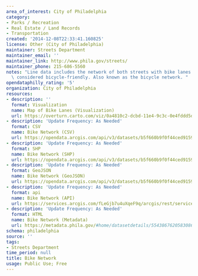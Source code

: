 ```yaml
---
area_of_interest: City of Philadelphia
category:
- Parks / Recreation
- Real Estate / Land Records
- Transportation
created: '2014-12-08T22:33:41.160825'
license: Other (City of Philadelphia)
maintainer: Streets Department
maintainer_email: ''
maintainer_link: http://www.phila.gov/streets/
maintainer_phone: 215-686-5560
notes: "Line data includes the network of both streets with bike lanes and streets\
  \ considered bicycle-friendly. Also known as the bicycle network. "
opendataphilly_rating: '5'
organization: City of Philadelphia
resources:
- description: ''
  format: Visualization
  name: Map of Bike Lanes (Visualization)
  url: https://overturn.carto.com/viz/0a4810c2-dcbd-11e4-9c3c-0e4fddd5de28/public_map
- description: 'Update Frequency: As Needed'
  format: CSV
  name: Bike Network (CSV)
  url: https://opendata.arcgis.com/api/v3/datasets/b5f660b9f0f44ced915995b6d49f6385_0/downloads/data?format=csv&spatialRefId=4326&where=1%3D1
- description: 'Update Frequency: As Needed'
  format: SHP
  name: Bike Network (SHP)
  url: https://opendata.arcgis.com/api/v3/datasets/b5f660b9f0f44ced915995b6d49f6385_0/downloads/data?format=shp&spatialRefId=4326&where=1%3D1
- description: 'Update Frequency: As Needed'
  format: GeoJSON
  name: Bike Network (GeoJSON)
  url: https://opendata.arcgis.com/api/v3/datasets/b5f660b9f0f44ced915995b6d49f6385_0/downloads/data?format=geojson&spatialRefId=4326&where=1%3D1
- description: 'Update Frequency: As Needed'
  format: api
  name: Bike Network (API)
  url: https://services.arcgis.com/fLeGjb7u4uXqeF9q/arcgis/rest/services/Bike_Network/FeatureServer/0/query?outFields=*&where=1%3D1
- description: 'Update Frequency: As Needed'
  format: HTML
  name: Bike Network (Metadata)
  url: https://metadata.phila.gov/#home/datasetdetails/5543867620583086178c4f44/?view_219_sort=field_15|asc
schema: philadelphia
source: ''
tags:
- Streets Department
time_period: null
title: Bike Network
usage: Public Use; Free
---
```

